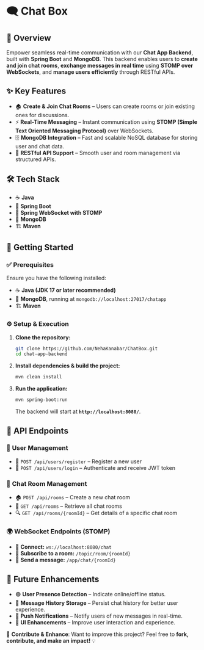 # 🗨️ Chat Box

## 🚀 Overview
Empower seamless real-time communication with our **Chat App Backend**, built with **Spring Boot** and **MongoDB**. This backend enables users to **create and join chat rooms**, **exchange messages in real time** using **STOMP over WebSockets**, and **manage users efficiently** through RESTful APIs.

## ✨ Key Features
- 🏠 **Create & Join Chat Rooms** – Users can create rooms or join existing ones for discussions.
- ⚡ **Real-Time Messaging** – Instant communication using **STOMP (Simple Text Oriented Messaging Protocol)** over WebSockets.
- 🗄️ **MongoDB Integration** – Fast and scalable NoSQL database for storing user and chat data.
- 🔗 **RESTful API Support** – Smooth user and room management via structured APIs.

## 🛠️ Tech Stack
- ☕ **Java**
- 🌱 **Spring Boot**
- 📡 **Spring WebSocket with STOMP**
- 🍃 **MongoDB**
- 🏗️ **Maven**

## 📌 Getting Started

### ✅ Prerequisites
Ensure you have the following installed:
- ☕ **Java (JDK 17 or later recommended)**
- 🍃 **MongoDB**, running at `mongodb://localhost:27017/chatapp`
- 🏗️ **Maven**

### ⚙️ Setup & Execution
1. **Clone the repository:**
   ```bash
   git clone https://github.com/NehaKanabar/ChatBox.git
   cd chat-app-backend
   ```
2. **Install dependencies & build the project:**
   ```bash
   mvn clean install
   ```
3. **Run the application:**
   ```bash
   mvn spring-boot:run
   ```
   The backend will start at **`http://localhost:8080/`**.

## 🔗 API Endpoints

### 👤 **User Management**
- 🔹 `POST /api/users/register` – Register a new user
- 🔹 `POST /api/users/login` – Authenticate and receive JWT token

### 💬 **Chat Room Management**
- 🏠 `POST /api/rooms` – Create a new chat room
- 📃 `GET /api/rooms` – Retrieve all chat rooms
- 🔍 `GET /api/rooms/{roomId}` – Get details of a specific chat room

### 🌍 **WebSocket Endpoints (STOMP)**
- 🔌 **Connect:** `ws://localhost:8080/chat`
- 📩 **Subscribe to a room:** `/topic/room/{roomId}`
- 📨 **Send a message:** `/app/chat/{roomId}`

## 🔮 Future Enhancements
- 🟢 **User Presence Detection** – Indicate online/offline status.
- 📜 **Message History Storage** – Persist chat history for better user experience.
- 🔔 **Push Notifications** – Notify users of new messages in real-time.
- 🎨 **UI Enhancements** – Improve user interaction and experience.

🚀 **Contribute & Enhance**: Want to improve this project? Feel free to **fork, contribute, and make an impact!** 💡

